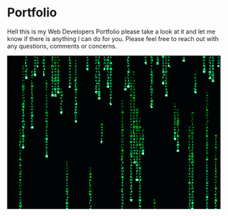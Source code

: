 # Portfolio

Hell this is my Web Developers Portfolio please take a look at it and let me know if there is anything I can do for you. Please feel free to reach out with any questions, comments or concerns. 


![Matrix](./assets/img/Matrix.gif)
